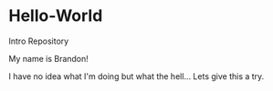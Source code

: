 # Hello-World
Intro Repository 

My name is Brandon!

I have no idea what I'm doing but what the hell... Lets give this a try.
